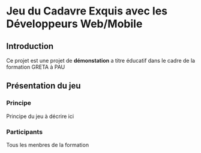 # Jeu du Cadavre Exquis avec les Développeurs Web/Mobile
## Introduction
Ce projet est une projet de **démonstation** a titre éducatif dans le cadre de la formation GRETA à PAU

## Présentation du jeu
### Principe
Principe du jeu à décrire ici

### Participants
Tous les menbres de la formation
